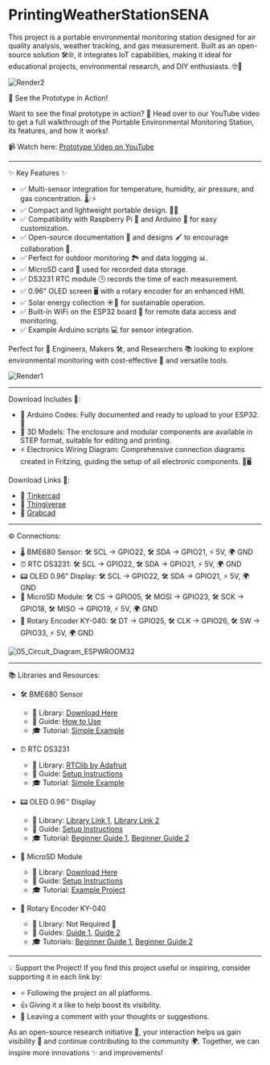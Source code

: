 # PrintingWeatherStationSENA
This project is a portable environmental monitoring station designed for air quality analysis, weather tracking, and gas measurement. Built as an open-source solution 🛠️🌐, it integrates IoT capabilities, making it ideal for educational projects, environmental research, and DIY enthusiasts. 🤓🔧

![Render2](https://github.com/user-attachments/assets/8b6a5cb7-3b91-4732-8c34-d4d53aa1e22a)

🎥 See the Prototype in Action!

Want to see the final prototype in action? 🌟 Head over to our YouTube video to get a full walkthrough of the Portable Environmental Monitoring Station, its features, and how it works! 

📹 Watch here: [Prototype Video on YouTube](https://youtu.be/jpqpw_nJwng?si=KsxWxKCoQXddJWzs)

------------------------------------------------------------------------------------------------------------

✨ Key Features ✨
- ✅ Multi-sensor integration for temperature, humidity, air pressure, and gas concentration. 🌡️💧⚡
- ✅ Compact and lightweight portable design. 🎒📏
- ✅ Compatibility with Raspberry Pi 🍓 and Arduino 🤖 for easy customization.
- ✅ Open-source documentation 📂 and designs 🖌️ to encourage collaboration 🤝.
- ✅ Perfect for outdoor monitoring 🏞️ and data logging 📊.
- ✅ MicroSD card 📀 used for recorded data storage.
- ✅ DS3231 RTC module 🕒 records the time of each measurement.
- ✅ 0.96" OLED screen 🖥️ with a rotary encoder for an enhanced HMI.
- ✅ Solar energy collection ☀️🔋 for sustainable operation.
- ✅ Built-in WiFi on the ESP32 board 📶 for remote data access and monitoring.
- ✅ Example Arduino scripts 💻 for sensor integration.

Perfect for 🔬 Engineers, Makers 🛠️, and Researchers 📚 looking to explore environmental monitoring with cost-effective 🌟 and versatile tools.

![Render1](https://github.com/user-attachments/assets/a28f2512-0d2d-4490-8a30-01b58cd39081)

------------------------------------------------------------------------------------------------------------

Download Includes 📂:
- 📜 Arduino Codes: Fully documented and ready to upload to your ESP32. 🚀
- 📐 3D Models: The enclosure and modular components are available in STEP format, suitable for editing and printing. 
- ⚡ Electronics Wiring Diagram: Comprehensive connection diagrams created in Fritzing, guiding the setup of all electronic components. 🔌🖥️

Download Links 🔗:
- 📌 [Tinkercad](https://www.tinkercad.com/things/6pniuVdfldQ-estacion-de-monitoreo-iot-rev4)
- 📌 [Thingiverse](https://www.thingiverse.com/thing:6854103)
- 📌 [Grabcad](https://grabcad.com/library/diy-portable-weather-station-1)

------------------------------------------------------------------------------------------------------------

⚙️ Connections:
- 🌡️ BME680 Sensor: 🛠️ SCL -> GPIO22, 🛠️ SDA -> GPIO21, ⚡ 5V, 🌍 GND
- ⏰ RTC DS3231: 🛠️ SCL -> GPIO22, 🛠️ SDA -> GPIO21, ⚡ 5V, 🌍 GND
- 📟 OLED 0.96" Display: 🛠️ SCL -> GPIO22, 🛠️ SDA -> GPIO21, ⚡ 5V, 🌍 GND
- 💾 MicroSD Module: 🛠️ CS -> GPIO05, 🛠️ MOSI -> GPIO23, 🛠️ SCK -> GPIO18, 🛠️ MISO -> GPIO19, ⚡ 5V, 🌍 GND
- 🔄 Rotary Encoder KY-040: 🛠️ DT -> GPIO25, 🛠️ CLK -> GPIO26, 🛠️ SW -> GPIO33, ⚡ 5V, 🌍 GND

![05_Circuit_Diagram_ESPWROOM32](https://github.com/user-attachments/assets/f012310b-f9d6-4136-87b6-e23a1d1326a4)

------------------------------------------------------------------------------------------------------------

📚 Libraries and Resources:
- 🛠️ BME680 Sensor
  - 📂 Library: [Download Here](https://n9.cl/2wgdx)
  - 📖 Guide: [How to Use](https://n9.cl/31472)
  - 🎓 Tutorial: [Simple Example](https://n9.cl/s88k9)

- ⏰ RTC DS3231
  - 📂 Library: [RTClib by Adafruit](https://github.com/adafruit/RTClib)
  - 📖 Guide: [Setup Instructions](https://n9.cl/o9x3j) 
  - 🎓 Tutorial: [Simple Example](https://n9.cl/v09a0) 

- 📟 OLED 0.96'' Display
  - 📂 Library: [Library Link 1](www.n9.cl/xlc9w), [Library Link 2](www.n9.cl/xv1dp)
  - 📖 Guide: [Setup Instructions](https://n9.cl/l03ufr) 
  - 🎓 Tutorial: [Beginner Guide 1](www.n9.cl/jzy5xj), [Beginner Guide 2](www.n9.cl/f29yyf) 

- 💾 MicroSD Module
  - 📂 Library: [Download Here](https://n9.cl/z0hjuf)
  - 📖 Guide: [Setup Instructions](https://n9.cl/nbez7)
  - 🎓 Tutorial: [Example Project](https://n9.cl/s88k9)

- 🔄 Rotary Encoder KY-040
  - 📂 Library: Not Required 🎉
  - 📖 Guides: [Guide 1](https://n9.cl/tbt4g), [Guide 2](https://n9.cl/v2f8)
  - 🎓 Tutorials: [Beginner Guide 1](https://n9.cl/rmjnv), [Beginner Guide 2](https://n9.cl/bn3d6)

------------------------------------------------------------------------------------------------------------

💡 Support the Project!
If you find this project useful or inspiring, consider supporting it in each link by:
- ⭐ Following the project on all platforms.
- 👍 Giving it a like to help boost its visibility.
- 💬 Leaving a comment with your thoughts or suggestions.

As an open-source research initiative 🌱, your interaction helps us gain visibility 👀 and continue contributing to the community 🌍. Together, we can inspire more innovations ✨ and improvements!
